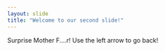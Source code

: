 ```yaml
---
layout: slide
title: "Welcome to our second slide!"
---
```

Surprise Mother F....r!
Use the left arrow to go back!
